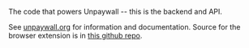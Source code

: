 The code that powers Unpaywall -- this is the backend and API.

See [unpaywall.org](https://unpaywall.org) for information and documentation.  Source for the browser extension is in [this github repo](https://github.com/Impactstory/unpaywall).
